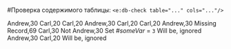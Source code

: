 #Проверка содержимого таблицы: `<e:db-check table="..." cols="..."/>`

<div>
    <e:summary/>
    <e:given>
        <e:db-set table="PERSON" cols="NAME, AGE">
            <row>Andrew,30</row>
            <row>Carl,20</row>
        </e:db-set>
    </e:given>
    <e:example name="Успешный сценарий (порядок записей не важен)">
        <e:then print="true">
            <e:db-check table="PERSON" cols="NAME, AGE">
                <row>Carl,20</row>
                <row>Andrew,30</row>
            </e:db-check>
        </e:then>
    </e:example>
    <e:example name="Лишняя запись" status="ExpectedToFail">
        <e:then print="true">
            <e:db-check table="PERSON" cols="NAME, AGE">
                <row>Carl,20</row>
            </e:db-check>
        </e:then>
    </e:example>
    <e:example name="Недостающая запись" status="ExpectedToFail">
        <e:then print="true">
            <e:db-check table="PERSON" cols="NAME, AGE">
                <row>Carl,20</row>
                <row>Andrew,30</row>
                <row>Missing Record,69</row>
            </e:db-check>
        </e:then>
    </e:example>
    <e:example name="Не совпали поля" status="ExpectedToFail">
        <e:then print="true">
            <e:db-check table="PERSON" cols="NAME, AGE">
                <row>Carl,30</row>
                <row>Not Andrew,30</row>
            </e:db-check>
        </e:then>
    </e:example>
    <e:example name="Partial check">
        <e:given>
            Set <var>#someVar</var> = <code c:set="#someVar">3</code>
        </e:given>
        <e:then print="true">
            <e:db-check table="PERSON" cols="NAME, AGE" ignoreRowsBefore="2" ignoreRowsAfter="${var.someVar}">
                <row>Will be, ignored</row>
                <row>Andrew,30</row>
                <row>Carl,20</row>
                <row>Will be, ignored</row>
            </e:db-check>
        </e:then>
    </e:example>
</div>